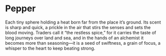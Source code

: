 # Pepper

Each tiny sphere holding a heat born far from the place it’s ground. Its scent is sharp and quick, a prickle in the air that stirs the senses and sets the blood moving. Traders call it “the restless spice,” for it carries the taste of long journeys over land and sea, and in the hands of an alchemist it becomes more than seasoning—it is a seed of swiftness, a grain of focus, a whisper to the heart to keep beating strong.


